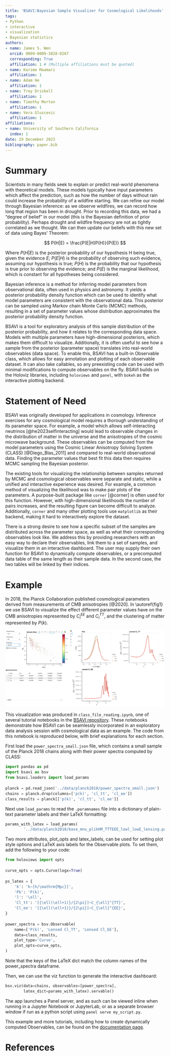 ```yaml
---
title: 'BSAVI:Bayesian Sample Visualizer for Cosmological Likelihoods'
tags:
- Python
- interactive
- visualization
- Bayesian statistics
authors:
- name: James S. Wen
  orcid: 0009-0009-3828-0267
  corresponding: True
  affiliation: 1 # (Multiple affiliations must be quoted)
- name: Karime Maamari
  affiliation: 1
- name: Adam He
  affiliation: 1
- name: Trey Driskell
  affiliation: 1
- name: Timothy Morton
  affiliation: 1
- name: Vera Gluscevic
  affiliation: 1
affiliations:
- name: University of Southern California
  index: 1
date: 29 December 2023
bibliography: paper.bib
---
```


# Summary

Scientists in many fields seek to explain or predict real-world phenomena with theoretical models. These models typically have input parameters which affect the prediction, such as how the number of days without rain could increase the probability of a wildfire starting. We can refine our model through Bayesian inference: as we observe wildfires, we can record how long that region has been in drought. Prior to recording this data, we had a “degree of belief” in our model (this is the Bayesian definition of prior probability). Perhaps drought and wildfire frequency are not as tightly correlated as we thought. We can then update our beliefs with this new set of data using Bayes’ Theorem:

$$
P(H|E) = \frac{P(E|H)P(H)}{P(E)}
$$

Where $P(H|E)$ is the posterior probability of our hypothesis H being true, given the evidence $E$; $P(E|H)$ is the probability of observing such evidence, assuming our hypothesis is true; $P(H)$ is the probability that our hypothesis is true prior to observing the evidence; and $P(E)$ is the marginal likelihood, which is constant for all hypotheses being considered.

Bayesian inference is a method for inferring model parameters from observational data, often used in physics and astronomy. It yields a posterior probability density function which can be used to identify what model parameters are consistent with the observational data. This posterior can be sampled using Markov chain Monte Carlo (MCMC) methods, resulting in a set of parameter values whose distribution approximates the posterior probability density function.

BSAVI is a tool for exploratory analysis of this sample distribution of the posterior probability, and how it relates to the corresponding data space. Models with multiple parameters have high-dimensional posteriors, which makes them difficult to visualize. Additionally, it is often useful to see how a sample from the posterior (parameter space) translates into real-world observables (data space). To enable this, BSAVI has a built-in Observable class, which allows for easy annotation and plotting of each observable dataset. It can also take callables, so any preexisting code can be used with minimal modifications to compute observables on the fly. BSAVI builds on the Holoviz libraries, including `holoviews` and `panel`, with `bokeh` as the interactive plotting backend.

# Statement of Need

BSAVI was originally developed for applications in cosmology. Inference exercises for any cosmological model requires a thorough understanding of its parameter space. For example, a model which allows self-interacting neutrinos [@he2023selfinteracting] would lead to observable changes in the distribution of matter in the universe and the anisotropies of the cosmic microwave background. These observables can be computed from the model parameters using the Cosmic Linear Anisotropy Solving System (CLASS) [@Diego_Blas_2011] and compared to real-world observational data. Finding the parameter values that best fit this data then requires MCMC sampling the Bayesian posterior.

 The existing tools for visualizing the relationship between samples returned by MCMC and cosmological observables were separate and static, while a unified and interactive experience was desired. For example, a common method of visualizing the likelihood was to make pair plots of the parameters. A purpose-built package like `corner` [@corner] is often used for this function. However, with high-dimensional likelihoods the number of pairs increases, and the resulting figure can become difficult to analyze. Additionally, `corner` and many other plotting tools use `matplotlib` as their backend, making it hard to interactively explore the dataset. 
 
 There is a strong desire to see how a specific subset of the samples are distributed across the parameter space, as well as what their corresponding observables look like. We address this by providing researchers with an easy way to declare their observables, link them to a set of samples, and visualize them in an interactive dashboard. The user may supply their own function for BSAVI to dynamically compute observables, or a precomputed data table of the same length as their sample data. In the second case, the two tables will be linked by their indices.

# Example

In 2018, the Planck Collaboration published cosmological parameters derived from measurements of CMB anisotropies [@2020]. In \autoref{fig1} we use BSAVI to visualize the effect different parameter values have on the CMB anisotropies represented by $C_{l}^{EE}$ and $C_{l}^{TT}$, and the clustering of matter represented by $P(k)$.

![Three samples from the Planck 2018 results, selected by the user, and their corresponding observables. On the upper left is a 2D slice of the sample distribution, with dropdown menus to modify the parameters on each axis and an optional colormapped parameter. The bottom left corner is a table of all the selected samples, which can be sorted by any parameter. Once a selection has been made, its corresponding Observable data is plotted in the panels on the right.\label{fig1}](fig1.png)

This visualization was produced in `class_file_reading.ipynb`, one of several tutorial notebooks in the [BSAVI repository](https://github.com/wen-jams/bsavi/tree/main/tutorials). These notebooks demonstrate how BSAVI can be seamlessly incorporated in an exploratory data analysis session with cosmological data as an example. The code from this notebook is reproduced below, with brief explanations for each section.

First load the `power_spectra_small.json` file, which contains a small sample of the Planck 2018 chains along with their power spectra computed by CLASS:

```python
import pandas as pd
import bsavi as bsv
from bsavi.loaders import load_params

planck = pd.read_json('../data/planck2018/power_spectra_small.json')
chains = planck.drop(columns=['p(k)', 'cl_tt', 'cl_ee'])
class_results = planck[['p(k)', 'cl_tt', 'cl_ee']]
```

Next use `load_params` to read the `.paramnames` file into a dictionary of plain-text parameter labels and their LaTeX formatting:

```python
params_with_latex = load_params(
        '../data/planck2018/base_mnu_plikHM_TTTEEE_lowl_lowE_lensing.paramnames')
```

Two more attributes, plot_opts and latex_labels, can be used for setting plot style options and LaTeX axis labels for the Observable plots. To set them, add the following to your code:

```python
from holoviews import opts

curve_opts = opts.Curve(logx=True)

ps_latex = {
    'k': 'k~[h/\mathrm{Mpc}]',
    'Pk': 'P(k)',
    'l': '\ell',
    'Cl_tt': '[{\ell(\ell+1)}/{2\pi}]~C_{\ell}^{TT}',
    'Cl_ee': '[{\ell(\ell+1)}/{2\pi}]~C_{\ell}^{EE}',
}

power_spectra = bsv.Observable(
    name=['P(k)', 'Lensed Cl_TT', 'Lensed Cl_EE'], 
    data=class_results,
    plot_type='Curve',
    plot_opts=curve_opts,
)
```

Note that the keys of the LaTeX dict match the column names of the power_spectra dataframe.

Then, we can use the viz function to generate the interactive dashboard:

```python
bsv.viz(data=chains, observables=[power_spectra],
        latex_dict=params_with_latex).servable()
```

The app launches a Panel server, and as such can be viewed inline when running in a Jupyter Notebook or JupyterLab, or as a separate browser window if run as a python script using `panel serve my_script.py`.

This example and more tutorials, including how to create dynamically computed Observables, can be found on the [documentation page](https://wen-jams.github.io/bsavi/).

# References
